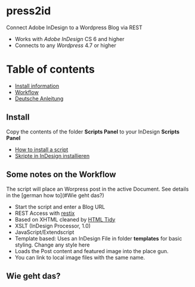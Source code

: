 # press2id
Connect Adobe InDesign to a Wordpress Blog via REST
- Works with *Adobe InDesign* CS 6 and higher
- Connects to any *Wordpress* 4.7 or higher

# Table of contents
* [Install information](#install)
* [Workflow](#some-notes-on-the-workflow)
* [Deutsche Anleitung](#wie-geht-das)



## Install
Copy the contents of the folder **Scripts Panel** to your InDesign **Scripts Panel**
* [How to install a script](https://indesignsecrets.com/how-to-install-scripts-in-indesign.php)
* [Skripte in InDesign installieren](https://www.publishingx.de/skripte-installieren/) 

## Some notes on the Workflow 
The script will place an Worpress post in the active Document. See details in the [german how to](#Wie geht das?)
* Start the script and enter a Blog URL
* REST Access with [restix](https://github.com/grefel/restix)
* Based on XHTML cleaned by [HTML Tidy](http://www.html-tidy.org/)
* XSLT (InDesign Processor, 1.0)
* JavaScript/Extendscript 
* Template based: Uses an InDesign File in folder **templates**  for basic styling. Change any style here
* Loads the Post content and featured image into the place gun.
* You can link to local image files with the same name.

## Wie geht das?
